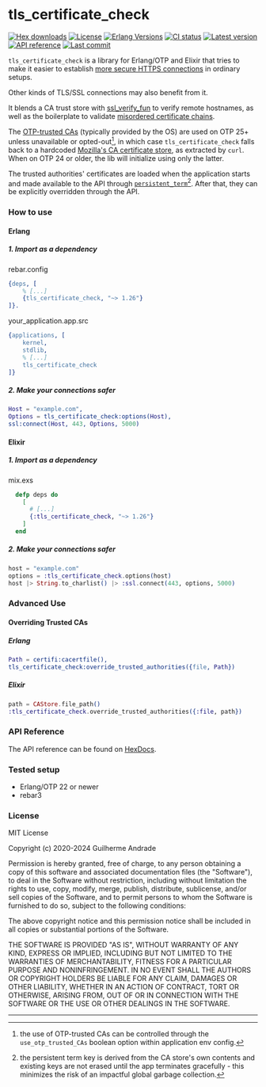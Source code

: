 # tls\_certificate\_check

[![Hex downloads](https://img.shields.io/hexpm/dt/tls_certificate_check.svg)](https://hex.pm/packages/tls_certificate_check)
[![License](https://img.shields.io/hexpm/l/tls_certificate_check.svg)](https://github.com/g-andrade/tls_certificate_check/blob/master/LICENSE)
[![Erlang Versions](https://img.shields.io/badge/Erlang%2FOTP-22%20to%2027-blue)](https://www.erlang.org)
[![CI status](https://github.com/g-andrade/tls_certificate_check/actions/workflows/ci.yml/badge.svg)](https://github.com/g-andrade/tls_certificate_check/actions/workflows/ci.yml)
[![Latest version](https://img.shields.io/hexpm/v/tls_certificate_check.svg?style=flat)](https://hex.pm/packages/tls_certificate_check)
[![API reference](https://img.shields.io/badge/hex-docs-lightgreen.svg)](https://hexdocs.pm/tls_certificate_check/)
[![Last commit](https://img.shields.io/github/last-commit/g-andrade/tls_certificate_check.svg)](https://github.com/g-andrade/tls_certificate_check/commits/master)

`tls_certificate_check` is a library for Erlang/OTP and Elixir that
tries to make it easier to establish [more secure HTTPS
connections](https://wiki.mozilla.org/index.php?title=CA/IncludedCertificates&redirect=no)
in ordinary setups.

Other kinds of TLS/SSL connections may also benefit from it.

It blends a CA trust store with
[ssl\_verify\_fun](https://github.com/deadtrickster/ssl_verify_fun.erl)
to verify remote hostnames,
as well as the boilerplate to validate [misordered
certificate chains](https://github.com/elixir-mint/mint/issues/95).

The
[OTP-trusted CAs](https://www.erlang.org/doc/man/public_key.html#cacerts_get-0)
(typically provided by the OS) are used on OTP 25+ unless unavailable or opted-out[^1],
in which case `tls_certificate_check` falls back to a hardcoded [Mozilla's CA certificate
store](https://curl.se/docs/caextract.html), as extracted by `curl`.
When on OTP 24 or older, the lib will initialize using only the latter.

The trusted authorities' certificates are loaded when the application
starts and made available to the API through
[`persistent_term`](https://erlang.org/doc/man/persistent_term.html)[^2]. After that, they can
be explicitly overridden through the API.

### How to use

#### Erlang

##### 1\. Import as a dependency

rebar.config

``` erlang
{deps, [
    % [...]
    {tls_certificate_check, "~> 1.26"}
]}.
```

your\_application.app.src

``` erlang
{applications, [
    kernel,
    stdlib,
    % [...]
    tls_certificate_check
]}
```

##### 2\. Make your connections safer

``` erlang
Host = "example.com",
Options = tls_certificate_check:options(Host),
ssl:connect(Host, 443, Options, 5000)
```

#### Elixir

##### 1\. Import as a dependency

mix.exs

``` elixir
  defp deps do
    [
      # [...]
      {:tls_certificate_check, "~> 1.26"}
    ]
  end
```

##### 2\. Make your connections safer

``` elixir
host = "example.com"
options = :tls_certificate_check.options(host)
host |> String.to_charlist() |> :ssl.connect(443, options, 5000)
```

### Advanced Use

#### Overriding Trusted CAs

##### Erlang

```erlang
Path = certifi:cacertfile(),
tls_certificate_check:override_trusted_authorities({file, Path})
```

##### Elixir

```elixir
path = CAStore.file_path()
:tls_certificate_check.override_trusted_authorities({:file, path})
```

### API Reference

The API reference can be found on
[HexDocs](https://hexdocs.pm/tls_certificate_check/).

### Tested setup

  - Erlang/OTP 22 or newer
  - rebar3

### License

MIT License

Copyright (c) 2020-2024 Guilherme Andrade

Permission is hereby granted, free of charge, to any person obtaining a
copy of this software and associated documentation files (the
"Software"), to deal in the Software without restriction, including
without limitation the rights to use, copy, modify, merge, publish,
distribute, sublicense, and/or sell copies of the Software, and to
permit persons to whom the Software is furnished to do so, subject to
the following conditions:

The above copyright notice and this permission notice shall be included
in all copies or substantial portions of the Software.

THE SOFTWARE IS PROVIDED "AS IS", WITHOUT WARRANTY OF ANY KIND, EXPRESS
OR IMPLIED, INCLUDING BUT NOT LIMITED TO THE WARRANTIES OF
MERCHANTABILITY, FITNESS FOR A PARTICULAR PURPOSE AND NONINFRINGEMENT.
IN NO EVENT SHALL THE AUTHORS OR COPYRIGHT HOLDERS BE LIABLE FOR ANY
CLAIM, DAMAGES OR OTHER LIABILITY, WHETHER IN AN ACTION OF CONTRACT,
TORT OR OTHERWISE, ARISING FROM, OUT OF OR IN CONNECTION WITH THE
SOFTWARE OR THE USE OR OTHER DEALINGS IN THE SOFTWARE.

---

[^1]: the use of OTP-trusted CAs can be controlled through the `use_otp_trusted_CAs` boolean
option within application env config.

[^2]: the persistent term key is derived from the CA store's own contents and existing keys
are not erased until the app terminates gracefully - this minimizes the risk of an impactful
global garbage collection.
